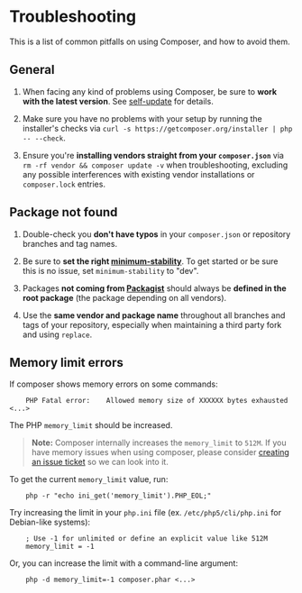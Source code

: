 <!--
		tagline: Solving problems
-->
# Troubleshooting

This is a list of common pitfalls on using Composer, and how to avoid them.

## General

1. When facing any kind of problems using Composer, be sure to **work with the
	 latest version**. See [self-update](../03-cli.md#self-update) for details.

2. Make sure you have no problems with your setup by running the installer's
	 checks via `curl -s https://getcomposer.org/installer | php -- --check`.

3. Ensure you're **installing vendors straight from your `composer.json`** via
	 `rm -rf vendor && composer update -v` when troubleshooting, excluding any
	 possible interferences with existing vendor installations or `composer.lock`
	 entries.

## Package not found

1. Double-check you **don't have typos** in your `composer.json` or repository
	 branches and tag names.

2. Be sure to **set the right
	 [minimum-stability](../04-schema.md#minimum-stability)**. To get started or be
	 sure this is no issue, set `minimum-stability` to "dev".

3. Packages **not coming from [Packagist](https://packagist.org/)** should
	 always be **defined in the root package** (the package depending on all
	 vendors).

4. Use the **same vendor and package name** throughout all branches and tags of
	 your repository, especially when maintaining a third party fork and using
	 `replace`.

## Memory limit errors

If composer shows memory errors on some commands:

		PHP Fatal error:	Allowed memory size of XXXXXX bytes exhausted <...>

The PHP `memory_limit` should be increased.

> **Note:** Composer internally increases the `memory_limit` to `512M`.
> If you have memory issues when using composer, please consider [creating
> an issue ticket](https://github.com/composer/composer/issues) so we can look into it.

To get the current `memory_limit` value, run:

		php -r "echo ini_get('memory_limit').PHP_EOL;"

Try increasing the limit in your `php.ini` file (ex. `/etc/php5/cli/php.ini` for
Debian-like systems):

		; Use -1 for unlimited or define an explicit value like 512M
		memory_limit = -1

Or, you can increase the limit with a command-line argument:

		php -d memory_limit=-1 composer.phar <...>

